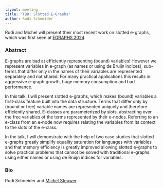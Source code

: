 ```yaml
---
layout: meeting
title: "TBD: Slotted E-Graphs"
author: Rudi Schneider
---
```


Rudi and Michel will present their most recent work on slotted e-graphs, which was first seen at [EGRAPHS 2024](https://pldi24.sigplan.org/home/egraphs-2024).

### Abstract

E-graphs are bad at efficiently representing (bound) variables! However we represent variables in e-graph (as names or using de Bruijn indices), sub-terms that differ only in the names of their variables are represented separately and not shared. For many practical applications this results in aggressive e-graph growth, huge memory consumption and bad performance.

In this talk, I will present slotted e-graphs, which makes (bound) variables a first-class feature built into the data structure. Terms that differ only by (bound or free) variable names are represented uniquely and therefore efficiently shared. E-classes are parameterized by slots, abstracting over the free variables of the terms represented by their e-nodes. Referring to an e-class from an e-node now requires relating the variables from its context to the slots of the e-class.

In the talk, I will demonstrate with the help of two case studies that slotted e-graphs greatly simplify equality saturation for languages with variables and that memory efficiency is greatly improved allowing slotted e-graphs to solve practical problems that cannot be solved with traditional e-graphs using either names or using de Bruijn indices for variables.

### Bio

Rudi Schneider and [Michel Steuwer](https://michel.steuwer.info/).
